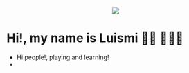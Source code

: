 <img src="https://github.com/LuismiBaro/LuismiBaro/blob/main/banner-gitHub.xcf" alt="">

<div id="header" align="center">
  <img src="https://media.giphy.com/media/4XXo8A7CIW1lZGgdhm/giphy.gif"/>
</div>

# Hi!, my name is Luismi 💁🏻 👨🏻‍💻 

- Hi people!, playing and learning!
- 

<!---
LuismiBaro/LuismiBaro is a ✨ special ✨ repository because its `README.md` (this file) appears on your GitHub profile.
You can click the Preview link to take a look at your changes.
--->
